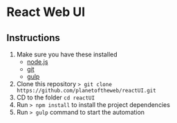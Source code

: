 # React Web UI


## Instructions


1. Make sure you have these installed
	- [node.js](http://nodejs.org/)
	- [git](http://git-scm.com/)
	- [gulp](http://gulpjs.com/)
2. Clone this repository `> git clone https://github.com/planetoftheweb/reactUI.git`
3. CD to the folder `cd reactUI`
4. Run `> npm install` to install the project dependencies
5. Run `> gulp` command to start the automation